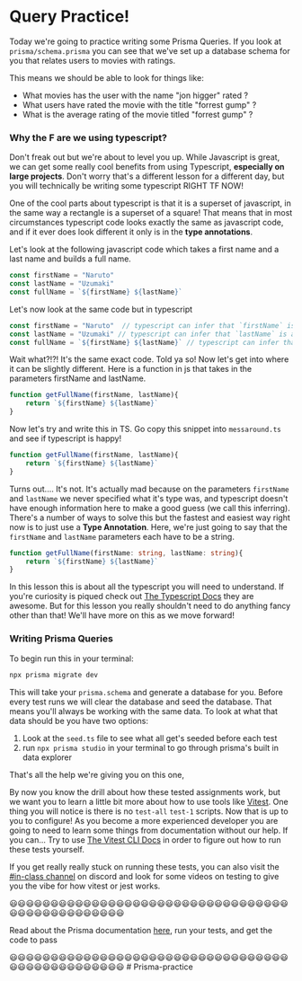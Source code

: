 # Query Practice!

Today we're going to practice writing some Prisma Queries. If you look at `prisma/schema.prisma` you can see that we've set up a database schema for you that relates users to movies with ratings.

This means we should be able to look for things like:

- What movies has the user with the name "jon higger" rated ?
- What users have rated the movie with the title "forrest gump" ?
- What is the average rating of the movie titled "forrest gump" ?



### Why the F are we using typescript?

Don't freak out but we're about to level you up. While Javascript is great, we can get some really cool benefits from using Typescript, **especially on large projects**. Don't worry that's a different lesson for a different day, but you will technically be writing some typescript RIGHT TF NOW!

One of the cool parts about typescript is that it is a superset of javascript, in the same way a rectangle is a superset of a square! That means that in most circumstances typescript code looks exactly the same as javascript code, and if it ever does look different it only is in the **type annotations**.

Let's look at the following javascript code which takes a first name and a last name and builds a full name.

```js
const firstName = "Naruto" 
const lastName = "Uzumaki"
const fullName = `${firstName} ${lastName}`
```

Let's now look at the same code but in typescript

```ts
const firstName = "Naruto"  // typescript can infer that `firstName` is a string
const lastName = "Uzumaki" // typescript can infer that `lastName` is a string
const fullName = `${firstName} ${lastName}` // typescript can infer that `fullName` is a string
```

Wait what?!?! It's the same exact code. Told ya so! Now let's get into where it can be slightly different. Here is a function in js that takes in the parameters firstName and lastName.

```js
function getFullName(firstName, lastName){
    return `${firstName} ${lastName}`
}
```

Now let's try and write this in TS. Go copy this snippet into `messaround.ts` and see if typescript is happy!

```ts
function getFullName(firstName, lastName){
    return `${firstName} ${lastName}`
}
```

Turns out.... It's not. It's actually mad because on the parameters `firstName` and `lastName` we never specified what it's type was, and typescript doesn't have enough information here to make a good guess (we call this inferring). There's a number of ways to solve this but the fastest and easiest way right now is to just use a **Type Annotation**. Here, we're just going to say that the `firstName` and `lastName` parameters each have to be a string.

```ts
function getFullName(firstName: string, lastName: string){
    return `${firstName} ${lastName}`
}
```

In this lesson this is about all the typescript you will need to understand. If you're curiosity is piqued check out [The Typescript Docs](https://www.typescriptlang.org/docs/) they are awesome. But for this lesson you really shouldn't need to do anything fancy other than that! We'll have more on this as we move forward!


### Writing Prisma Queries

To begin run this in your terminal:

```sh
npx prisma migrate dev
```

This will take your `prisma.schema` and generate a database for you. Before every test runs we will clear the database and seed the database. That means you'll always be working with the same data. To look at what that data should be you have two options:

1. Look at the `seed.ts` file to see what all get's seeded before each test
2. run `npx prisma studio` in your terminal to go through prisma's built in data explorer

That's all the help we're giving you on this one, 

By now you know the drill about how these tested assignments work, but we want you to learn a little bit more about how to use tools like [Vitest](https://vitest.dev/). One thing you will notice is there is no `test-all` `test-1` scripts. Now that is up to you to configure! As you become a more experienced developer you are going to need to learn some things from documentation without our help. If you can... Try to use [The Vitest CLI Docs](https://vitest.dev/guide/cli.html) in order to figure out how to run these tests yourself.

If you get really really stuck on running these tests, you can also visit the [#in-class channel](https://discord.com/channels/747547219586056295/1057359332121001994) on discord and look for some videos on testing to give you the vibe for how vitest or jest works.

😃😃😃😃😃😃😃😃😃😃😃😃😃😃😃😃😃😃😃😃😃😃😃😃😃😃😃😃😃😃😃😃😃😃😃😃😃😃😃😃😃😃😃😃😃😃😃😃

Read about the Prisma documentation [here](https://www.prisma.io/docs), run your tests, and get the code to pass 

😃😃😃😃😃😃😃😃😃😃😃😃😃😃😃😃😃😃😃😃😃😃😃😃😃😃😃😃😃😃😃😃😃😃😃😃😃😃😃😃😃😃😃😃😃😃😃😃
#   P r i s m a - p r a c t i c e  
 